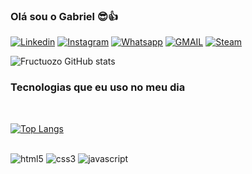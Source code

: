 ### Olá sou o Gabriel 😎👍


[![Linkedin](https://img.shields.io/badge/LinkedIn-0077B5?style=for-the-badge&logo=linkedin&logoColor=white)](https://www.linkedin.com/in/gabriel-fructuozo/)
[![Instagram](https://img.shields.io/badge/Instagram-E4405F?style=for-the-badge&logo=instagram&logoColor=white)](https://www.instagram.com/gfruc_/)
[![Whatsapp](https://img.shields.io/badge/WhatsApp-25D366?style=for-the-badge&logo=whatsapp&logoColor=white)](https://api.whatsapp.com/send?phone=5521969630886)
[![GMAIL](https://img.shields.io/badge/Gmail-D14836?style=for-the-badge&logo=gmail&logoColor=white)](gabrielfruc@gmail.com)
[![Steam](https://img.shields.io/badge/Steam-000000?style=for-the-badge&logo=steam&logoColor=white)](https://steamcommunity.com/id/fructuozo/)

![Fructuozo GitHub stats](https://github-readme-stats.vercel.app/api?username=Fructuozo&show_icons=true&theme=radical) 

### Tecnologias que eu uso no meu dia
<br>

[![Top Langs](https://github-readme-stats.vercel.app/api/top-langs/?username=Fructuozo&layout=compact)](https://github.com/anuraghazra/github-readme-stats)

<div style="display: inline_block"><br/>
<img  aling="center" alt="html5" src="https://img.shields.io/badge/HTML5-E34F26?style=for-the-badge&logo=html5&logoColor=white" >
<img  aling="center" alt="css3" src="https://img.shields.io/badge/CSS3-1572B6?style=for-the-badge&logo=css3&logoColor=white" >
<img  aling="center" alt="javascript" src="https://img.shields.io/badge/JavaScript-323330?style=for-the-badge&logo=javascript&logoColor=F7DF1E" >

</div>
